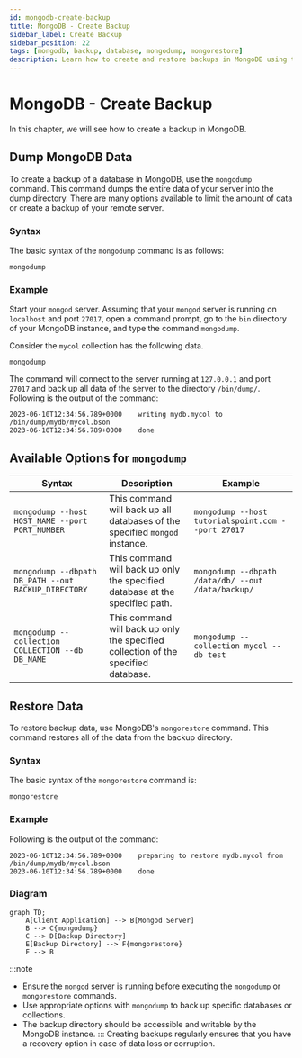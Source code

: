 ```yaml
---
id: mongodb-create-backup
title: MongoDB - Create Backup
sidebar_label: Create Backup
sidebar_position: 22
tags: [mongodb, backup, database, mongodump, mongorestore]
description: Learn how to create and restore backups in MongoDB using the mongodump and mongorestore commands.
---
```


# MongoDB - Create Backup

In this chapter, we will see how to create a backup in MongoDB.

## Dump MongoDB Data

To create a backup of a database in MongoDB, use the `mongodump` command. This command dumps the entire data of your server into the dump directory. There are many options available to limit the amount of data or create a backup of your remote server.

### Syntax

The basic syntax of the `mongodump` command is as follows:

```
mongodump
```

### Example

Start your `mongod` server. Assuming that your `mongod` server is running on `localhost` and port `27017`, open a command prompt, go to the `bin` directory of your MongoDB instance, and type the command `mongodump`.

Consider the `mycol` collection has the following data.

```
mongodump
```

The command will connect to the server running at `127.0.0.1` and port `27017` and back up all data of the server to the directory `/bin/dump/`. Following is the output of the command:

```plaintext
2023-06-10T12:34:56.789+0000    writing mydb.mycol to /bin/dump/mydb/mycol.bson
2023-06-10T12:34:56.789+0000    done
```

## Available Options for `mongodump`

| Syntax                                      | Description                                              | Example                                                 |
|---------------------------------------------|----------------------------------------------------------|---------------------------------------------------------|
| `mongodump --host HOST_NAME --port PORT_NUMBER` | This command will back up all databases of the specified `mongod` instance. | `mongodump --host tutorialspoint.com --port 27017`      |
| `mongodump --dbpath DB_PATH --out BACKUP_DIRECTORY` | This command will back up only the specified database at the specified path. | `mongodump --dbpath /data/db/ --out /data/backup/`      |
| `mongodump --collection COLLECTION --db DB_NAME` | This command will back up only the specified collection of the specified database. | `mongodump --collection mycol --db test`                |

## Restore Data

To restore backup data, use MongoDB's `mongorestore` command. This command restores all of the data from the backup directory.

### Syntax

The basic syntax of the `mongorestore` command is:

```
mongorestore
```

### Example

Following is the output of the command:

```plaintext
2023-06-10T12:34:56.789+0000    preparing to restore mydb.mycol from /bin/dump/mydb/mycol.bson
2023-06-10T12:34:56.789+0000    done
```

### Diagram

```mermaid
graph TD;
    A[Client Application] --> B[Mongod Server]
    B --> C{mongodump}
    C --> D[Backup Directory]
    E[Backup Directory] --> F{mongorestore}
    F --> B
```

:::note
- Ensure the `mongod` server is running before executing the `mongodump` or `mongorestore` commands.
- Use appropriate options with `mongodump` to back up specific databases or collections.
- The backup directory should be accessible and writable by the MongoDB instance.
:::
Creating backups regularly ensures that you have a recovery option in case of data loss or corruption.